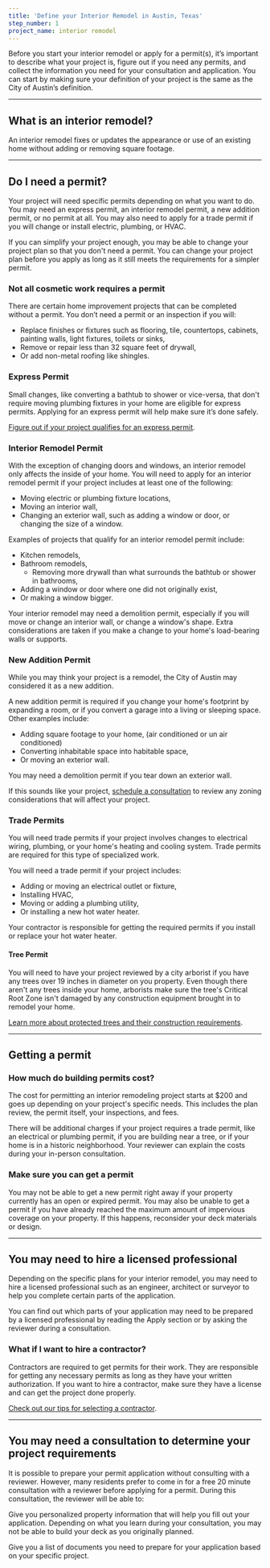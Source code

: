 ```yaml
---
title: 'Define your Interior Remodel in Austin, Texas'
step_number: 1
project_name: interior remodel
---
```



Before you start your interior remodel or apply for a permit(s), it’s important to describe what your project is, figure out if you need any permits, and collect the information you need for your consultation and application. You can start by making sure your definition of your project is the same as the City of Austin’s definition.

---

## What is an interior remodel?

An interior remodel fixes or updates the appearance or use of an existing home without adding or removing square footage.

---

## Do I need a permit?

Your project will need specific permits depending on what you want to do. You may need an express permit, an interior remodel permit, a new addition permit, or no permit at all. You may also need to apply for a trade permit if you will change or install electric, plumbing, or HVAC.

If you can simplify your project enough, you may be able to change your project plan so that you don't need a permit. You can change your project plan before you apply as long as it still meets the requirements for a simpler permit.

### Not all cosmetic work requires a permit

There are certain home improvement projects that can be completed without a permit. You don’t need a permit or an inspection if you will:

* Replace finishes or fixtures such as flooring, tile, countertops, cabinets, painting walls, light fixtures, toilets or sinks,
* Remove or repair less than 32 square feet of drywall,
* Or add non-metal roofing like shingles.

### Express Permit

Small changes, like converting a bathtub to shower or vice-versa, that don't require moving plumbing fixtures in your home are eligible for express permits. Applying for an express permit will help make sure it’s done safely.

[Figure out if your project qualifies for an express permit](/residential-toolkit/express-permits/).

### Interior Remodel Permit

With the exception of changing doors and windows, an interior remodel only affects the inside of your home. You will need to apply for an interior remodel permit if your project includes at least one of the following:

* Moving electric or plumbing fixture locations,
* Moving an interior wall,
* Changing an exterior wall, such as adding a window or door, or changing the size of a window.

Examples of projects that qualify for an interior remodel permit include:

* Kitchen remodels,
* Bathroom remodels,
  * Removing more drywall than what surrounds the bathtub or shower in bathrooms,
* Adding a window or door where one did not originally exist,
* Or making a window bigger.

Your interior remodel may need a demolition permit, especially if you will move or change an interior wall, or change a window's shape. Extra considerations are taken if you make a change to your home's load-bearing walls or supports.

### New Addition Permit

While you may think your project is a remodel, the City of Austin may considered it as a new addition.

A new addition permit is required if you change your home's footprint by expanding a room, or if you convert a garage into a living or sleeping space. Other examples include:

* Adding square footage to your home, (air conditioned or un air conditioned)&nbsp;
* Converting inhabitable space into habitable space,
* Or moving an exterior wall.

You may need a demolition permit if you tear down an exterior wall.&nbsp;

If this sounds like your project, [schedule a consultation](/projects/interior-remodel/consult/) to review any zoning considerations that will affect your project.

### Trade Permits

You will need trade permits if your project involves changes to electrical wiring, plumbing, or your home's heating and cooling system. Trade permits are required for this type of specialized work.

You will need a trade permit if your project includes:

* Adding or moving an electrical outlet or fixture,
* Installing HVAC,
* Moving or adding a plumbing utility,
* Or installing a new hot water heater.

Your contractor is responsible for getting the required permits if you install or replace your hot water heater.

#### Tree Permit

You will need to have your project reviewed by a city arborist if you have any trees over 19 inches in diameter on you property. Even though there aren't any trees inside your home, arborists make sure the tree's Critical Root Zone isn't damaged by any construction equipment brought in to remodel your home.

[Learn more about protected trees and their construction requirements](/residential-toolkit/building-near-a-tree/).

---

## Getting a permit

### How much do building permits cost?

The cost for permitting an interior remodeling project starts at $200 and goes up depending on your project's specific needs. This includes the plan review, the permit itself, your inspections, and fees.

There will be additional charges if your project requires a trade permit, like an electrical or plumbing permit, if you are building near a tree, or if your home is in a historic neighborhood. Your reviewer can explain the costs during your in-person consultation.

### Make sure you can get a permit

You may not be able to get a new permit right away if your property currently has an open or expired permit. You may also be unable to get a permit if you have already reached the maximum amount of impervious coverage on your property. If this happens, reconsider your deck materials or design.

---

## You may need to hire a licensed professional

Depending on the specific plans for your interior remodel, you may need to hire a licensed professional such as an engineer, architect or surveyor to help you complete certain parts of the application.

You can find out which parts of your application may need to be prepared by a licensed professional by reading the Apply section or by asking the reviewer during a consultation.

### What if I want to hire a contractor?

Contractors are required to get permits for their work. They are responsible for getting any necessary permits as long as they have your written authorization. If you want to hire a contractor, make sure they have a license and can get the project done properly.

[Check out our tips for selecting a contractor](http://www.austintexas.gov/page/how-select-contractor).

---

## You may need a consultation to determine your project requirements

It is possible to prepare your permit application without consulting with a reviewer. However, many residents prefer to come in for a free 20 minute consultation with a reviewer before applying for a permit. During this consultation, the reviewer will be able to:

Give you personalized property information that will help you fill out your application. Depending on what you learn during your consultation, you may not be able to build your deck as you originally planned.

Give you a list of documents you need to prepare for your application based on your specific project.